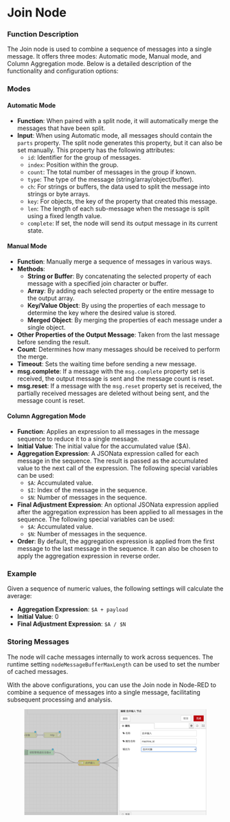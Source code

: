 # Join Node

### Function Description

The Join node is used to combine a sequence of messages into a single message. It offers three modes: Automatic mode, Manual mode, and Column Aggregation mode. Below is a detailed description of the functionality and configuration options:

### Modes

#### **Automatic Mode**

* **Function**: When paired with a split node, it will automatically merge the messages that have been split.
* **Input**: When using Automatic mode, all messages should contain the `parts` property. The split node generates this property, but it can also be set manually. This property has the following attributes:
  * `id`: Identifier for the group of messages.
  * `index`: Position within the group.
  * `count`: The total number of messages in the group if known.
  * `type`: The type of the message (string/array/object/buffer).
  * `ch`: For strings or buffers, the data used to split the message into strings or byte arrays.
  * `key`: For objects, the key of the property that created this message.
  * `len`: The length of each sub-message when the message is split using a fixed length value.
  * `complete`: If set, the node will send its output message in its current state.

#### **Manual Mode**

* **Function**: Manually merge a sequence of messages in various ways.
* **Methods**:
  * **String or Buffer**: By concatenating the selected property of each message with a specified join character or buffer.
  * **Array**: By adding each selected property or the entire message to the output array.
  * **Key/Value Object**: By using the properties of each message to determine the key where the desired value is stored.
  * **Merged Object**: By merging the properties of each message under a single object.
* **Other Properties of the Output Message**: Taken from the last message before sending the result.
* **Count**: Determines how many messages should be received to perform the merge.
* **Timeout**: Sets the waiting time before sending a new message.
* **msg.complete**: If a message with the `msg.complete` property set is received, the output message is sent and the message count is reset.
* **msg.reset**: If a message with the `msg.reset` property set is received, the partially received messages are deleted without being sent, and the message count is reset.

#### **Column Aggregation Mode**

* **Function**: Applies an expression to all messages in the message sequence to reduce it to a single message.
* **Initial Value**: The initial value for the accumulated value ($A).
* **Aggregation Expression**: A JSONata expression called for each message in the sequence. The result is passed as the accumulated value to the next call of the expression. The following special variables can be used:
  * `$A`: Accumulated value.
  * `$I`: Index of the message in the sequence.
  * `$N`: Number of messages in the sequence.
* **Final Adjustment Expression**: An optional JSONata expression applied after the aggregation expression has been applied to all messages in the sequence. The following special variables can be used:
  * `$A`: Accumulated value.
  * `$N`: Number of messages in the sequence.
* **Order**: By default, the aggregation expression is applied from the first message to the last message in the sequence. It can also be chosen to apply the aggregation expression in reverse order.

### Example

Given a sequence of numeric values, the following settings will calculate the average:

* **Aggregation Expression**: `$A + payload`
* **Initial Value**: 0
* **Final Adjustment Expression**: `$A / $N`

### Storing Messages

The node will cache messages internally to work across sequences. The runtime setting `nodeMessageBufferMaxLength` can be used to set the number of cached messages.

With the above configurations, you can use the Join node in Node-RED to combine a sequence of messages into a single message, facilitating subsequent processing and analysis.

<figure><img src="../.gitbook/assets/合并节点.png" alt=""><figcaption></figcaption></figure>
